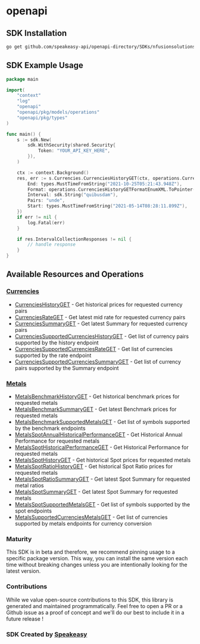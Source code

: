 # openapi

<!-- Start SDK Installation -->
## SDK Installation

```bash
go get github.com/speakeasy-api/openapi-directory/SDKs/nfusionsolutions.biz/1/go
```
<!-- End SDK Installation -->

## SDK Example Usage
<!-- Start SDK Example Usage -->
```go
package main

import(
	"context"
	"log"
	"openapi"
	"openapi/pkg/models/operations"
	"openapi/pkg/types"
)

func main() {
    s := sdk.New(
        sdk.WithSecurity(shared.Security{
            Token: "YOUR_API_KEY_HERE",
        }),
    )

    ctx := context.Background()
    res, err := s.Currencies.CurrenciesHistoryGET(ctx, operations.CurrenciesHistoryGETRequest{
        End: types.MustTimeFromString("2021-10-25T05:21:43.948Z"),
        Format: operations.CurrenciesHistoryGETFormatEnumXML.ToPointer(),
        Interval: sdk.String("quibusdam"),
        Pairs: "unde",
        Start: types.MustTimeFromString("2021-05-14T08:28:11.899Z"),
    })
    if err != nil {
        log.Fatal(err)
    }

    if res.IntervalCollectionResponses != nil {
        // handle response
    }
}
```
<!-- End SDK Example Usage -->

<!-- Start SDK Available Operations -->
## Available Resources and Operations


### [Currencies](docs/currencies/README.md)

* [CurrenciesHistoryGET](docs/currencies/README.md#currencieshistoryget) - Get historical prices for requested currency pairs
* [CurrenciesRateGET](docs/currencies/README.md#currenciesrateget) - Get latest mid rate for requested currency pairs
* [CurrenciesSummaryGET](docs/currencies/README.md#currenciessummaryget) - Get latest Summary for requested currency pairs
* [CurrenciesSupportedCurrenciesHistoryGET](docs/currencies/README.md#currenciessupportedcurrencieshistoryget) - Get list of currency pairs supported by the history endpoint
* [CurrenciesSupportedCurrenciesRateGET](docs/currencies/README.md#currenciessupportedcurrenciesrateget) - Get list of currencies supported by the rate endpoint
* [CurrenciesSupportedCurrenciesSummaryGET](docs/currencies/README.md#currenciessupportedcurrenciessummaryget) - Get list of currency pairs supported by the Summary endpoint

### [Metals](docs/metals/README.md)

* [MetalsBenchmarkHistoryGET](docs/metals/README.md#metalsbenchmarkhistoryget) - Get historical benchmark prices for requested metals
* [MetalsBenchmarkSummaryGET](docs/metals/README.md#metalsbenchmarksummaryget) - Get latest Benchmark prices for requested metals
* [MetalsBenchmarkSupportedMetalsGET](docs/metals/README.md#metalsbenchmarksupportedmetalsget) - Get list of symbols supported by the benchmark endpoints
* [MetalsSpotAnnualHistoricalPerformanceGET](docs/metals/README.md#metalsspotannualhistoricalperformanceget) - Get Historical Annual Performance for requested metals
* [MetalsSpotHistoricalPerformanceGET](docs/metals/README.md#metalsspothistoricalperformanceget) - Get Historical Performance for requested metals
* [MetalsSpotHistoryGET](docs/metals/README.md#metalsspothistoryget) - Get historical Spot prices for requested metals
* [MetalsSpotRatioHistoryGET](docs/metals/README.md#metalsspotratiohistoryget) - Get historical Spot Ratio prices for requested metals
* [MetalsSpotRatioSummaryGET](docs/metals/README.md#metalsspotratiosummaryget) - Get latest Spot Summary for requested metal ratios
* [MetalsSpotSummaryGET](docs/metals/README.md#metalsspotsummaryget) - Get latest Spot Summary for requested metals
* [MetalsSpotSupportedMetalsGET](docs/metals/README.md#metalsspotsupportedmetalsget) - Get list of symbols supported by the spot endpoints
* [MetalsSupportedCurrenciesMetalsGET](docs/metals/README.md#metalssupportedcurrenciesmetalsget) - Get list of currencies supported by metals endpoints for currency conversion
<!-- End SDK Available Operations -->

### Maturity

This SDK is in beta and therefore, we recommend pinning usage to a specific package version.
This way, you can install the same version each time without breaking changes unless you are intentionally
looking for the latest version.

### Contributions

While we value open-source contributions to this SDK, this library is generated and maintained programmatically.
Feel free to open a PR or a Github issue as a proof of concept and we'll do our best to include it in a future release !

### SDK Created by [Speakeasy](https://docs.speakeasyapi.dev/docs/using-speakeasy/client-sdks)
